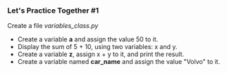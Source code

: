 ### Let's Practice Together \#1

Create a file *variables_class.py*

- Create a variable **a** and assign the value 50 to it.
- Display the sum of 5 + 10, using two variables: x and y.
- Create a variable **z**, assign x + y to it, and print the result.
- Create a variable named **car_name** and assign the value "Volvo" to it.
